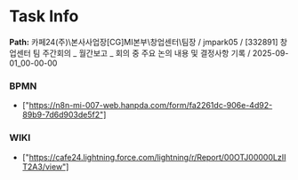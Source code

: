 # Task Info

**Path:** 카페24(주)\본사사업장\[CG]MI본부\창업센터\팀장 / jmpark05 / [332891] 창업센터 팀 주간회의 _ 월간보고 _ 회의 중 주요 논의 내용 및 결정사항 기록 / 2025-09-01_00-00-00

### BPMN
- ["https://n8n-mi-007-web.hanpda.com/form/fa2261dc-906e-4d92-89b9-7d6d903de5f2"]

### WIKI
- ["https://cafe24.lightning.force.com/lightning/r/Report/00OTJ00000LzIIT2A3/view"]

